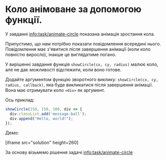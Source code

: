 
# Коло анімоване за допомогою функції.

У завданні <info:task/animate-circle> показана анімація зростання кола.

Припустимо, що нам потрібно показати повідомлення всередині нього. Повідомлення має з'явитися *після* завершення анімації (коли коло повністю виросло), інакше це виглядатиме погано.

У вирішенні завдання функція `showCircle(cx, cy, radius)` малює коло, але не дає можливості відстежити, коли воно готове.

Додайте аргументом функцію зворотного виклику: `showCircle(cx, cy, radius, callback)`, яка буде викликатися після завершення анімації. Вона має отримувати коло `<div>` як аргумент.

Ось приклад:

```js
showCircle(150, 150, 100, div => {
  div.classList.add('message-ball');
  div.append("Hello, world!");
});
```

Демо:

[iframe src="solution" height=260]

За основу візьмемо рішення задачі <info:task/animate-circle>
